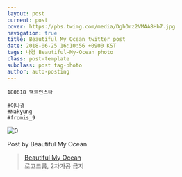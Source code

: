 ```yaml
---
layout: post
current: post
cover: https://pbs.twimg.com/media/DghOrz2VMAA8Hb7.jpg
navigation: true
title: Beautiful My Ocean twitter post
date: 2018-06-25 16:10:56 +0900 KST
tags: 나경 Beautiful-My-Ocean photo
class: post-template
subclass: post tag-photo
author: auto-posting
---
```


```  
180618 팩트인스타  
  
#이나경  
#Nakyung  
#fromis_9  

```

![0](https://pbs.twimg.com/media/DghOrz2VMAA8Hb7.jpg)


Post by Beautiful My Ocean

> [Beautiful My Ocean](https://twitter.com/BMO_fromis)  
  로고크롭, 2차가공 금지